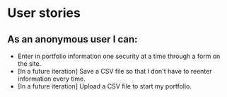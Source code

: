 # User stories  

## As an anonymous user I can:  
*  Enter in portfolio information one security at a time through a form on the site.  
*  [In a future iteration] Save a CSV file so that I don't have to reenter information every time.  
*  [In a future iteration] Upload a CSV file to start my portfolio.  
